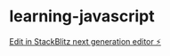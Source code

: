 # learning-javascript

[Edit in StackBlitz next generation editor ⚡️](https://stackblitz.com/~/github.com/MissKluck/learning-javascript)